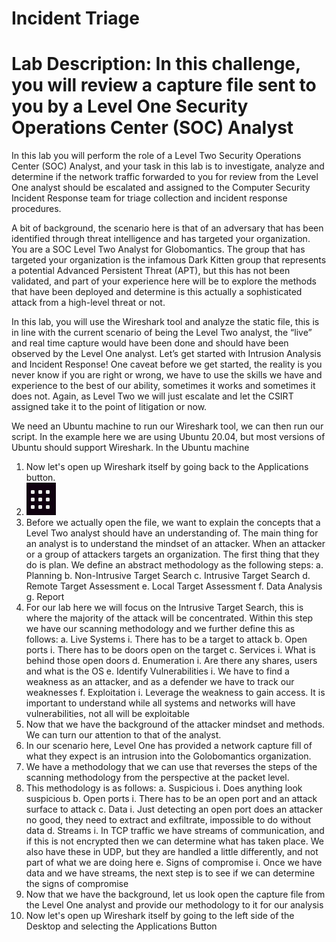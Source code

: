 # Incident Triage
# Lab Description: In this challenge, you will review a capture file sent to you by a Level One Security Operations Center (SOC) Analyst
In this lab you will perform the role of a Level Two Security Operations Center (SOC) Analyst, and your task in this lab is to investigate, analyze and determine if the network traffic forwarded to you for review from the Level One analyst should be escalated and assigned to the Computer Security Incident Response team for triage collection and incident response procedures.

A bit of background, the scenario here is that of an adversary that has been identified through threat intelligence and has targeted your organization. You are a SOC Level Two Analyst for Globomantics. The group that has targeted your organization is the infamous Dark Kitten group that represents a potential Advanced Persistent Threat (APT), but this has not been validated, and part of your experience here will be to explore the methods that have been deployed and determine is this actually a sophisticated attack from a high-level threat or not.

In this lab, you will use the Wireshark tool and analyze the static file, this is in line with the current scenario of being the Level Two analyst, the “live” and real time capture would have been done and should have been observed by the Level One analyst. Let’s get started with Intrusion Analysis and Incident Response! One caveat before we get started, the reality is you never know if you are right or wrong, we have to use the skills we have and experience to the best of our ability, sometimes it works and sometimes it does not. Again, as Level Two we will just escalate and let the CSIRT assigned take it to the point of litigation or now.

We need an Ubuntu machine to run our Wireshark tool, we can then run our script. In the example here we are using Ubuntu 20.04, but most versions of Ubuntu should support Wireshark. In the Ubuntu machine

1.	Now let's open up Wireshark itself by going back to the Applications button.
2.	![](./SS1.png)
3.	Before we actually open the file, we want to explain the concepts that a Level Two analyst should have an understanding of. The main thing for an analyst is to understand the mindset of an attacker. When an attacker or a group of attackers targets an organization. The first thing that they do is plan. We define an abstract methodology as the following steps:
a.	Planning
b.	Non-Intrusive Target Search
c.	Intrusive Target Search
d.	Remote Target Assessment
e.	Local Target Assessment
f.	Data Analysis
g.	Report
4.	For our lab here we will focus on the Intrusive Target Search, this is where the majority of the attack will be concentrated. Within this step we have our scanning methodology and we further define this as follows:
a.	Live Systems
i.	There has to be a target to attack
b.	Open ports
i.	There has to be doors open on the target
c.	Services
i.	What is behind those open doors
d.	Enumeration
i.	Are there any shares, users and what is the OS
e.	Identify Vulnerabilities
i.	We have to find a weakness as an attacker, and as a defender we have to track our weaknesses
f.	Exploitation
i.	Leverage the weakness to gain access. It is important to understand while all systems and networks will have vulnerabilities, not all will be exploitable
5.	Now that we have the background of the attacker mindset and methods. We can turn our attention to that of the analyst.
6.	In our scenario here, Level One has provided a network capture fill of what they expect is an intrusion into the Golobomantics organization.
7.	We have a methodology that we can use that reverses the steps of the scanning methodology from the perspective at the packet level.
8.	This methodology is as follows:
a.	Suspicious
i.	Does anything look suspicious
b.	Open ports
i.	There has to be an open port and an attack surface to attack
c.	Data
i.	Just detecting an open port does an attacker no good, they need to extract and exfiltrate, impossible to do without data
d.	Streams
i.	In TCP traffic we have streams of communication, and if this is not encrypted then we can determine what has taken place. We also have these in UDP, but they are handled a little differently, and not part of what we are doing here
e.	Signs of compromise
i.	Once we have data and we have streams, the next step is to see if we can determine the signs of compromise
9.	Now that we have the background, let us look open the capture file from the Level One analyst and provide our methodology to it for our analysis
10.	Now let's open up Wireshark itself by going to the left side of the Desktop and selecting the Applications Button
